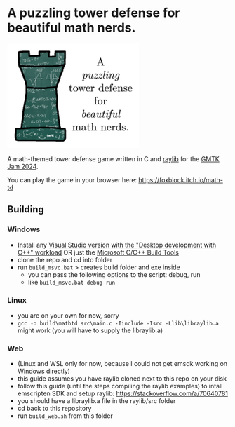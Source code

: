 # A puzzling tower defense for beautiful math nerds.
<img src="logo.png" alt="logo" width="300"/>

A math-themed tower defense game written in C and [raylib](https://www.raylib.com/) for the [GMTK Jam 2024](https://itch.io/jam/gmtk-2024).

You can play the game in your browser here: https://foxblock.itch.io/math-td

## Building
### Windows
- Install any [Visual Studio version with the "Desktop development with C++" workload](https://visualstudio.microsoft.com/de/downloads/) OR just the [Microsoft C/C++ Build Tools](https://aka.ms/vs/17/release/vs_BuildTools.exe)
- clone the repo and cd into folder
- run `build_msvc.bat` > creates build folder and exe inside
  - you can pass the following options to the script: debug, run
  - like `build_msvc.bat debug run`

### Linux
- you are on your own for now, sorry
- `gcc -o build\mathtd src\main.c -Iinclude -Isrc -Llib\libraylib.a` might work (you will have to supply the libraylib.a)

### Web
- (Linux and WSL only for now, because I could not get emsdk working on Windows directly)
- this guide assumes you have raylib cloned next to this repo on your disk
- follow this guide (until the steps compiling the raylib examples) to intall emscripten SDK and setup raylib: https://stackoverflow.com/a/70640781
- you should have a libraylib.a file in the raylib/src folder
- cd back to this repository
- run `build_web.sh` from this folder